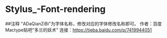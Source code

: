 # Stylus_-Font-rendering
##注释
"ADaQianZiBi"为字体名称，修改对应的字体修改名称即可。
作者：百度 Mactype贴吧"多兰的妖术"
连接：https://tieba.baidu.com/p/7419944051
